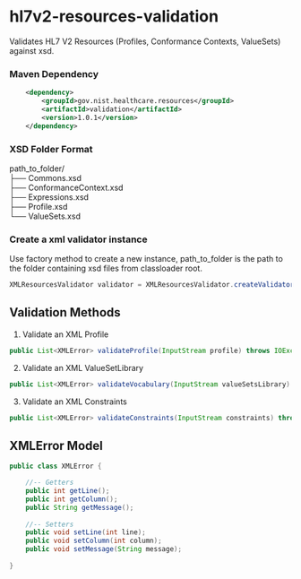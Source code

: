 # hl7v2-resources-validation

Validates HL7 V2 Resources (Profiles, Conformance Contexts, ValueSets) against xsd.

### Maven Dependency
```xml
	<dependency>
		<groupId>gov.nist.healthcare.resources</groupId>
		<artifactId>validation</artifactId>
		<version>1.0.1</version>
	</dependency>
```
### XSD Folder Format 

path_to_folder/ <br>
├── Commons.xsd <br>
├── ConformanceContext.xsd <br>
├── Expressions.xsd <br>
├── Profile.xsd <br>
└── ValueSets.xsd <br>

### Create a xml validator instance

Use factory method to create a new instance, path_to_folder is the path to the folder containing xsd files from classloader root.

```java 
XMLResourcesValidator validator = XMLResourcesValidator.createValidatorFromClasspath(path_to_folder);
```

## Validation Methods

1) Validate an XML Profile
```java 
public List<XMLError> validateProfile(InputStream profile) throws IOException;
```
2) Validate an XML ValueSetLibrary 
```java 
public List<XMLError> validateVocabulary(InputStream valueSetsLibrary) throws IOException;
```
3) Validate an XML Constraints 
```java 
public List<XMLError> validateConstraints(InputStream constraints) throws IOException;
```

## XMLError Model
```java
public class XMLError {

	//-- Getters
	public int getLine();
	public int getColumn();
	public String getMessage();
	
	//-- Setters
	public void setLine(int line);
	public void setColumn(int column);
	public void setMessage(String message);	
	
}
```

